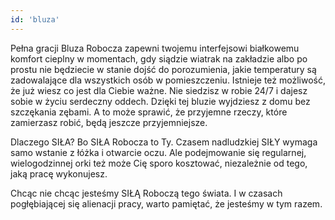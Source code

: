 ```yaml
---
id: 'bluza'
---
```


Pełna gracji Bluza Robocza zapewni twojemu interfejsowi białkowemu komfort cieplny w momentach, gdy siądzie wiatrak na zakładzie albo po prostu nie będziecie w stanie dojść do porozumienia, jakie temperatury są zadowalające dla wszystkich osób w pomieszczeniu.
Istnieje też możliwość, że już wiesz co jest dla Ciebie ważne. Nie siedzisz w robie 24/7 i dajesz sobie w życiu serdeczny oddech. Dzięki tej bluzie wyjdziesz z domu bez szczękania zębami. A to może sprawić, że przyjemne rzeczy, które zamierzasz robić, będą jeszcze przyjemniejsze.

Dlaczego SIŁA? Bo SIŁA Robocza to Ty. Czasem nadludzkiej SIŁY wymaga samo wstanie z łóżka i otwarcie oczu. Ale podejmowanie się regularnej, wielogodzinnej orki też może Cię sporo kosztować, niezależnie od tego, jaką pracę wykonujesz.

Chcąc nie chcąc jesteśmy SIŁĄ Roboczą tego świata. I w czasach pogłębiającej się alienacji pracy, warto pamiętać, że jesteśmy w tym razem.
